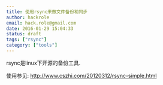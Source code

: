 ```yaml
---
title: 使用rsync来做文件备份和同步
author: hackrole
email: hack.role@gmail.com
date: 2016-01-29 15:04:33
status: draft
tags: ["rsync"]
category: ["tools"]
---
```





rsync是linux下开源的备份工具.


使用参见: http://www.cszhi.com/20120312/rsync-simple.html
